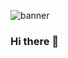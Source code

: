 ![banner](https://user-images.githubusercontent.com/85683392/147530745-79bf5e6a-a76c-4e36-b167-746c602070fb.jpg)
### Hi there 👋

<!--
**manektamanna/manektamanna** is a ✨ _special_ ✨ repository because its `README.md` (this file) appears on your GitHub profile.

![banner](https://user-images.githubusercontent.com/85683392/147530745-79bf5e6a-a76c-4e36-b167-746c602070fb.jpg)

Here are some ideas to get you started:

- 🔭 I’m currently working on ...
- 🌱 I’m currently learning ...
- 👯 I’m looking to collaborate on ...
- 🤔 I’m looking for help with ...
- 💬 Ask me about ...
- 📫 How to reach me: ...
- 😄 Pronouns: ...
- ⚡ Fun fact: ...
-->
